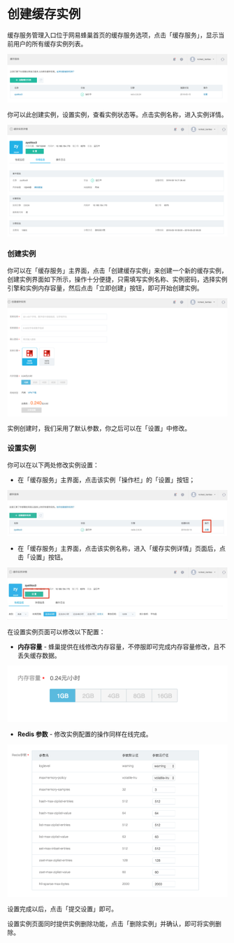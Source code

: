 # 创建缓存实例

缓存服务管理入口位于网易蜂巢首页的缓存服务选项，点击「缓存服务」，显示当前用户的所有缓存实例列表。

![](../image/缓存服务-列表.png)

你可以此创建实例，设置实例，查看实例状态等。点击实例名称，进入实例详情。

![](../image/缓存服务-详情.png)

### **创建实例**

你可以在「缓存服务」主界面，点击「创建缓存实例」来创建一个新的缓存实例，创建实例界面如下所示，操作十分便捷，只需填写实例名称、实例密码，选择实例引擎和实例内存容量，然后点击「立即创建」按钮，即可开始创建实例。

![](../image/缓存服务-创建实例.png)

实例创建时，我们采用了默认参数，你之后可以在「设置」中修改。

### **设置实例**

你可以在以下两处修改实例设置：

* 在「缓存服务」主界面，点击该实例「操作栏」的「设置」按钮；

![](../image/缓存服务-设置实例1.png)
* 在「缓存服务」主界面，点击该实例名称，进入「缓存实例详情」页面后，点击「设置」按钮。

![](../image/缓存服务-设置实例2.png)

在设置实例页面可以修改以下配置：

* **内存容量** - 蜂巢提供在线修改内存容量，不停服即可完成内存容量修改，且不丢失缓存数据。

![](../image/缓存服务-内存容量.png)

* **Redis 参数** - 修改实例配置的操作同样在线完成。

![](../image/缓存服务-Redis参数.png)

设置完成以后，点击「提交设置」即可。

设置实例页面同时提供实例删除功能，点击「删除实例」并确认，即可将实例删除。